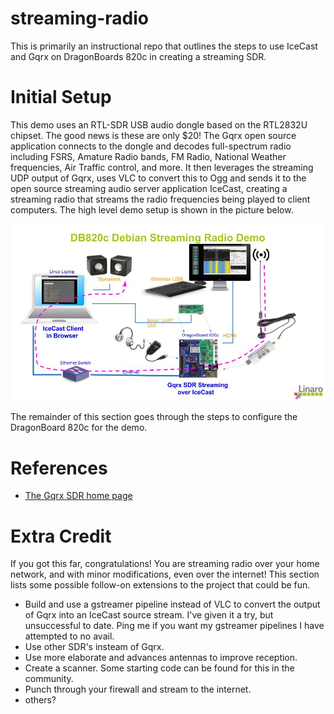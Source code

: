 # streaming-radio
This is primarily an instructional repo that outlines the steps to use IceCast and Gqrx on DragonBoards 820c in creating a streaming SDR.

# Initial Setup
This demo uses an RTL-SDR USB audio dongle based on the RTL2832U chipset. The good news is these are only $20! The Gqrx open source application connects to the dongle and decodes full-spectrum radio including FSRS, Amature Radio bands, FM Radio, National Weather frequencies, Air Traffic control, and more.   It then leverages the streaming UDP output of Gqrx, uses VLC to convert this to Ogg and sends it to the open source streaming audio server application IceCast, creating a streaming radio that streams the radio frequencies being played to client computers.   The high level demo setup is shown in the picture below.

![alt text](Images/Qualcomm-DragonBoard-820cStreamingRadioDemoSetupDemo.jpg "Demo Setup")

The remainder of this section goes through the steps to configure the DragonBoard 820c for the demo.



# References
* [The Gqrx SDR home page](http://gqrx.dk/)


# Extra Credit 
If you got this far, congratulations!  You are streaming radio over your home network, and with minor modifications, even over the internet!  This section lists some possible follow-on extensions to the project that could be fun.
* Build and use a gstreamer pipeline instead of VLC to convert the output of Gqrx into an IceCast source stream. I've given it a try, but unsuccessful to date.  Ping me if you want my gstreamer pipelines I have attempted to no avail.
* Use other SDR's insteam of Gqrx.
* Use more elaborate and advances antennas to improve reception.
* Create a scanner.  Some starting code can be found for this in the community.
* Punch through your firewall and stream to the internet.
* others?
